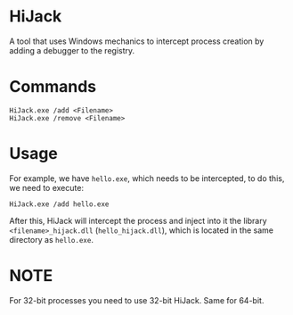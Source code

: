 # HiJack
A tool that uses Windows mechanics to intercept process creation by adding a debugger to the registry.

# Commands
```
HiJack.exe /add <Filename>
HiJack.exe /remove <Filename>
```

# Usage
For example, we have `hello.exe`, which needs to be intercepted, to do this, we need to execute:
```
HiJack.exe /add hello.exe
```
After this, HiJack will intercept the process and inject into it the library `<filename>_hijack.dll` (`hello_hijack.dll`), which is located in the same directory as `hello.exe`.

# NOTE
For 32-bit processes you need to use 32-bit HiJack. Same for 64-bit.
